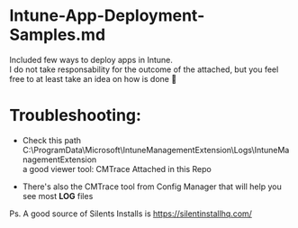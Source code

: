 # Intune-App-Deployment-Samples.md
Included few ways to deploy apps in Intune. <br/>
I do not take responsability for the outcome of the attached, but you feel free to at least take an idea on how is done 🙂


# Troubleshooting:
- Check this path C:\ProgramData\Microsoft\IntuneManagementExtension\Logs\IntuneManagementExtension <br/>
a good viewer tool: CMTrace Attached in this Repo <br/>

- There's also the CMTrace tool from Config Manager that will help you see most **LOG** files <br/>


Ps. A good source of Silents Installs is https://silentinstallhq.com/ <br/>
